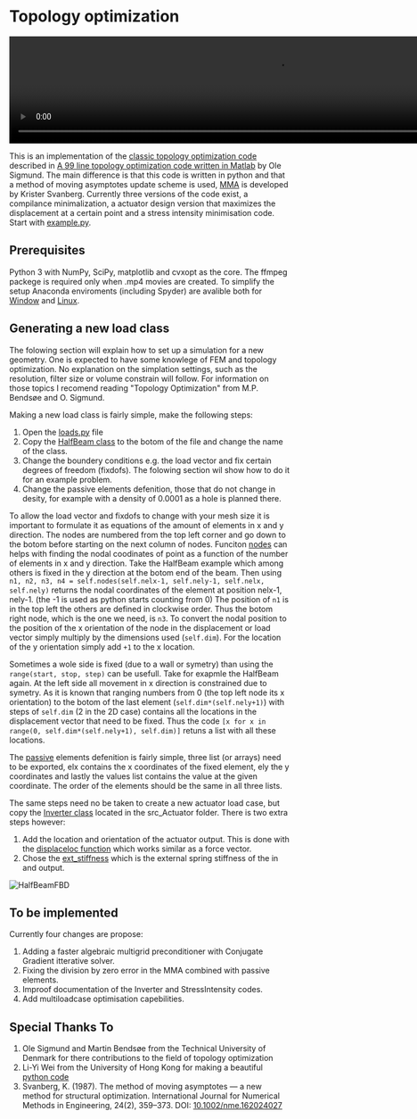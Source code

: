 # Topology optimization #

<video width="960" height="192" controls preload>
     <source src="./img/topopt.mp4" ></source>
</video>

This is an implementation of the [classic topology optimization code](http://www.topopt.dtu.dk/) described in [A 99 line topology optimization code written in Matlab](http://www.topopt.dtu.dk/files/matlab.pdf) by Ole Sigmund. The main difference is that this code is written in python and that a method of moving asymptotes update scheme is used, [MMA](https://doi.org/10.1002/nme.1620240207) is developed by Krister Svanberg. Currently three versions of the code exist, a compilance minimalization, a actuator design version that maximizes the displacement at a certain point and a stress intensity minimisation code.
Start with [example.py](./src_Compliance/example.py).

## Prerequisites ##
Python 3 with NumPy, SciPy, matplotlib and cvxopt as the core. The ffmpeg packege is required only when .mp4 movies are created. To simplify the setup Anaconda enviroments (including Spyder) are avalible both for [Window](./anaconda/TopOpt_Windows.yml) and [Linux](./anaconda/TopOpt_Linux.yml).

## Generating a new load class ##
The folowing section will explain how to set up a simulation for a new geometry. One is expected to have some knowlege of FEM and topology optimization. No explanation on the simplation settings, such as the resolution, filter size or volume constrain will follow. For information on those topics I recomend reading "Topology Optimization" from M.P. Bends&#248;e and O. Sigmund.

Making a new load class is fairly simple, make the following steps:
 1. Open the [loads.py](./src_Compliance/loads.py) file
 2. Copy the [HalfBeam class](https://github.com/AJJLagerweij/topopt/blob/0343ef3eeac7ce95a76d9c00cfbf2ee66c383696/src_Compliance/loads.py#L66-L89) to the botom of the file and change the name of the class.
 3. Change the boundery conditions e.g. the load vector and fix certain degrees of freedom (fixdofs). The folowing section wil show how to do it for an example problem.
 4. Change the passive elements defenition, those that do not change in desity, for example with a density of 0.0001 as a hole is planned there.

To allow the load vector and fixdofs to change with your mesh size it is important to formulate it as equations of the amount of elements in x and y direction. The nodes are numbered from the top left corner and go down to the botom before starting on the next column of nodes. Funciton [nodes](https://github.com/AJJLagerweij/topopt/blob/0343ef3eeac7ce95a76d9c00cfbf2ee66c383696/src_Compliance/loads.py#L27) can helps with finding the nodal coodinates of point as a function of the number of elements in x and y direction. Take the HalfBeam example which among others is fixed in the y direction at the botom end of the beam. Then using `n1, n2, n3, n4 = self.nodes(self.nelx-1, self.nely-1, self.nelx, self.nely)` returns the nodal coordinates of the element at position nelx-1, nely-1. (the -1 is used as python starts counting from 0) The position of `n1` is in the top left the others are defined in clockwise order. Thus the botom right node, which is the one we need, is `n3`. To convert the nodal position to the position of the x orientation of the node in the displacement or load vector simply multiply by the dimensions used (`self.dim`). For the location of the y orientation simply add `+1` to the x location.

Sometimes a wole side is fixed (due to a wall or symetry) than using the `range(start, stop, step)` can be usefull. Take for exapmle the HalfBeam again. At the left side all movement in x direction is constrained due to symetry. As it is known that ranging numbers from 0 (the top left node its x orientation) to the botom of the last element (`self.dim*(self.nely+1)`) with steps of `self.dim` (2 in the 2D case) contains all the locations in the displacement vector that need to be fixed. Thus the code `[x for x in range(0, self.dim*(self.nely+1), self.dim)]` retuns a list with all these locations.

The [passive](https://github.com/AJJLagerweij/topopt/blob/0343ef3eeac7ce95a76d9c00cfbf2ee66c383696/src_Compliance/loads.py#L85-L89) elements defenition is fairly simple, three list (or arrays) need to be exported, elx contains the x coordinates of the fixed element, ely the y coordinates and lastly the values list contains the value at the given coordinate. The order of the elements should be the same in all three lists.

The same steps need no be taken to create a new actuator load case, but copy the [Inverter class](https://github.com/AJJLagerweij/topopt/blob/455e2723b66b0be2c2eea74a514b9ee37709f416/src_Actuator/loads.py#L72-L101) located in the src_Actuator folder. There is two extra steps however:
 1. Add the location and orientation of the actuator output. This is done with the [displaceloc function](https://github.com/AJJLagerweij/topopt/blob/455e2723b66b0be2c2eea74a514b9ee37709f416/src_Actuator/loads.py#L82-L87) which works similar as a force vector.
 2. Chose the [ext_stiffness](https://github.com/AJJLagerweij/topopt/blob/59266aa4b883c275de1d3175ea43ad3af0239c06/src_Actuator/example.py#L18) which is the external spring stiffness of the in and output.

![HalfBeamFBD](https://cdn.rawgit.com/AJJLagerweij/topopt/5f818813/img/HalfBeamFBD.svg)

## To be implemented ##
Currently four changes are propose:
 1. Adding a faster algebraic multigrid preconditioner with Conjugate Gradient itterative solver.
 2. Fixing the division by zero error in the MMA combined with passive elements.
 3. Improof documentation of the Inverter and StressIntensity codes.
 4. Add multiloadcase optimisation capebilities.

## Special Thanks To ##
 1. Ole Sigmund and Martin Bends&#248;e from the Technical University of Denmark for there contributions to the field of topology optimization
 2. Li-Yi Wei from the University of Hong Kong for making a beautiful [python code](https://github.com/1iyiwei/topopt)
 3. Svanberg, K. (1987). The method of moving asymptotes — a new method for structural optimization. International Journal for Numerical Methods in Engineering, 24(2), 359–373. DOI: [10.1002/nme.162024027](https://doi.org/10.1002/nme.1620240207)

